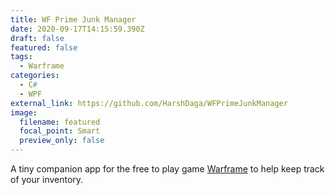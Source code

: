 ```yaml
---
title: WF Prime Junk Manager
date: 2020-09-17T14:15:59.390Z
draft: false
featured: false
tags:
  - Warframe
categories:
  - C#
  - WPF
external_link: https://github.com/HarshDaga/WFPrimeJunkManager
image:
  filename: featured
  focal_point: Smart
  preview_only: false
---
```

A tiny companion app for the free to play game [Warframe](https://www.warframe.com/) to help keep track of your inventory.